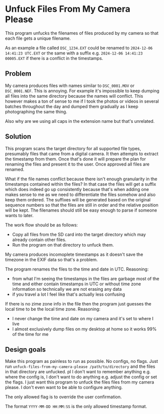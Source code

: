 # Unfuck Files From My Camera Please

This program unfucks the filenames of files produced by my camera so that each
file gets a unique filename.

As an example a file called `DSC_1234.EXT` could be renamed to `2024-12-06
14:41:23 UTC.EXT` or the same with a suffix e.g. `2024-12-06 14:41:23
00005.EXT` if there is a conflict in the timestamps.

## Problem

My camera produces files with names similar to `DSC_0001.MOV` or
`DSC_0001.NEF`. This is annoying. For example it's impossible to keep dumping
all files into the same directory because the names will conflict. This however
makes a ton of sense to me if I took the photos or videos in several batches
throughout the day and dumped them gradually as I keep photographing the same
thing. 

Also why are we using all caps in the extension name but that's unrelated.

## Solution

This program scans the target directory for all supported file types,
presumably files that came from a digital camera. It then attempts to extract
the timestamp from them. Once that's done it will prepare the plan for renaming
the files and present it to the user. Once approved all files are renamed.

What if the file names conflict because there isn't enough granularity in the
timestamps contained within the files? In that case the files will get a suffix
which does indeed go up consistently because that's when adding one makes sense
to me as we need to differentiate the files somehow and also keep them ordered.
The suffixes will be generated based on the original sequence numbers so that
the files are still in order and the relative position will be kept. The
filenames should still be easy enough to parse if someone wants to later.

The work flow should be as follows:
- Copy all files from the SD card into the target directory which may already
  contain other files.
- Run the program on that directory to unfuck them.

My camera produces incomoplete timestamps as it doesn't save the timezone in
the EXIF data so that's a problem.

The program renames the files to the time and date in UTC. Reasoning:
- from what I'm seeing the timestamps in the files are garbage most of the time
  and either contain timestamps in UTC or without time zone information so
  technically we are not erasing any data
- if you travel a lot I feel like that's actually less confusing

If there is no zime zone info in the file then the program just guesses the
local time to be the local time zone. Reasoning:
- I never change the time and date on my camera and it's set to where I live
- I almost exclusively dump files on my desktop at home so it works 99% of the
  time for me

## Design goals

Make this program as painless to run as possible. No configs, no flags. Just
run `unfuck-files-from-my-camera-please /path/to/directory` and the files in
that directory are unfucked.
pl
I don't want to remember anything e.g. where the config is, I don't want to do
anything e.g. adjust the config or set the flags. I just want this program to
unfuck the files files from my camera please. I don't even want to be able to
configure anything.

The only allowed flag is to override the user confirmation.

The format `YYYY-MM-DD HH:MM:SS` is the only allowed timestamp format.
